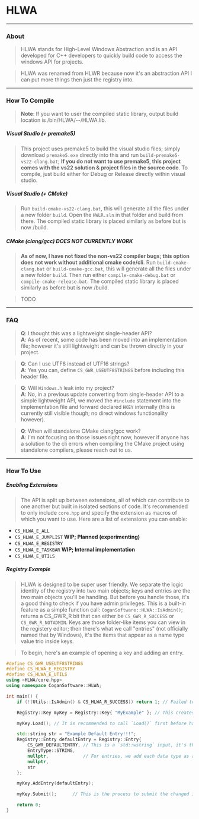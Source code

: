 # HLWA
---
### About

> HLWA stands for High-Level Windows Abstraction and is an API developed for C++ developers to quickly build code to access the windows API for projects.

> HLWA was renamed from HLWR because now it's an abstraction API I can put more things then just the registry into.

---
### How To Compile

> **Note**: If you want to user the compiled static library, output build location is <root>/bin/HLWA/<buildcfg>-<system>-<architecture>/HLWA.lib.

##### Visual Studio (+ premake5)

> This project uses premake5 to build the visual studio files; simply download `premake5.exe` directly into this and run `build-premake5-vs22-clang.bat`; **If you do not want to use premake5, this project comes with the vs22 solution & project files in the source code**. To compile, just build either for Debug or Release directly within visual studio.

##### Visual Studio (+ CMake)

> Run `build-cmake-vs22-clang.bat`, this will generate all the files under a new folder `build`. Open the `HWLR.sln` in that folder and build from there. The compiled static library is placed similarly as before but <root> is now <root>/build.

##### CMake (clang/gcc) **DOES NOT CURRENTLY WORK**

> **As of now, I have not fixed the non-vs22 compiler bugs; this option does not work without additional cmake code/cli**. Run `build-cmake-clang.bat` or `build-cmake-gcc.bat`, this will generate all the files under a new folder `build`. Then run either `compile-cmake-debug.bat` or `compile-cmake-release.bat`. The compiled static library is placed similarly as before but <root> is now <root>/build.

> TODO

---
### FAQ

> **Q**: I thought this was a lightweight single-header API?<br>
> **A**: As of recent, some code has been moved into an implementation file; however it's still lightweight and can be thrown directly in your project.

> **Q**: Can I use UTF8 instead of UTF16 strings?<br>
> **A**: Yes you can, define `CS_GWR_USEUTF8STRINGS` before including this header file.

> **Q**: Will `Windows.h` leak into my project?<br>
> **A**: No, in a previous update converting from single-header API to a simple lightweight API, we moved the `#include` statement into the implementation file and forward declared `HKEY` internally (this is currently still visible though; no direct windows functionality however).

> **Q**: When will standalone CMake clang/gcc work?<br>
> **A**: I'm not focusing on those issues right now, however if anyone has a solution to the cli errors when compiling the CMake project using standalone compilers, please reach out to us.

---
### How To Use

##### Enabling Extensions

> The API is split up between extensions, all of which can contribute to one another but built in isolated sections of code. It's recommended to only include `core.hpp` and specify the extension as macros of which you want to use. Here are a list of extensions you can enable:

- `CS_HLWA_E_ALL`
- `CS_HLWA_E_JUMPLIST` **WIP; Planned (experimenting)**
- `CS_HLWA_E_REGISTRY`
- `CS_HLWA_E_TASKBAR` **WIP; Internal implementation**
- `CS_HLWA_E_UTILS`

##### Registry Example

> HLWA is designed to be super user friendly. We separate the logic identity of the registry into two main objects; keys and entries are the two main objects you'll be handling. But before you handle those, it's a good thing to check if you have admin privileges. This is a built-in feature as a simple function call: `CoganSoftware::HLWA::IsAdmin()`; returns a CS_GWR_R bit that can either be `CS_GWR_R_SUCCESS` or `CS_GWR_R_NOTADMIN`. Keys are those folder-like items you can view in the registery editor; then there's what we call "entries" (not officially named that by Windows), it's the items that appear as a name type value trio inside keys.

> To begin, here's an example of opening a key and adding an entry.

```cpp
#define CS_GWR_USEUTF8STRINGS
#define CS_HLWA_E_REGISTRY
#define CS_HLWA_E_UTILS
using <HLWA/core.hpp>
using namespace CoganSoftware::HLWA;

int main() {
	if (!(Utils::IsAdmin() & CS_HLWA_R_SUCCESS)) return 1; // Failed to start as admin.

	Registry::Key myKey = Registry::Key{ "MyExample" }; // This creates/opens to an existing key. The validation can be checked by calling `GetCreationResult()`.

	myKey.Load(); // It is recommended to call `Load()` first before handling the key; this loads all child keys and entries. If you want the child keys to also be fully loaded and so on and so forth, you can call `DeepLoad()`.

	std::string str = "Example Default Entry!!!";
	Registry::Entry defaultEntry = Registry::Entry{
		CS_GWR_DEFAULTENTRY, // This is a `std::wstring` input, it's the name of the entry; here we provide the default entry name string which exposed is simply just L"". We write this as a macro for future proofing constants or if we support additional platforms that have a similar registry-like system.
		EntryType::STRING,
		nullptr,             // For entries, we add each data type as a ptr that can be nullptr if not the desired EntryType; this is present in `SetType()` and `GetData()`
		nullptr,
		str
	};

	myKey.AddEntry(defaultEntry);

	myKey.Submit();      // This is the process to submit the changed information, this will optimally determine if it needs to delete all entries if entry count has changed at any point or just change the current ones. If you want to also submit all child key information (do not do unless you know you've loaded all of them), call `DeepSubmit()`.

	return 0;
}
```